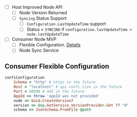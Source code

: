 - [ ] Host Improved Node API
    - [ ] Node Version Returned
    - [ ] `Syncing` Status Support
        - [ ] `Configuration.LastUpdateTime` support
        - [ ] Status = `SYNCING` if `configuration.lastUpdateTime > node.lastUpdateTime`
- [ ] Consumer Node MVP
    - [ ] Flexible Configuration. [Details](#consumer-flexible-configuration)
    - [ ] Node Sync Service

## Consumer Flexible Configuration

```ruby
confiConfiguration
    Schema = "http" # https in the future
    Host = "localhost" # api.confi.live in the future
    Port = 40398 # 443 in the future
    AppId => throw 'appId was not provided'
    node => Guid.CreateVersion7
    version => @sp.GetService_VersionProvider.Get ?? "0"
    schema => JsonSchema.FromFile @path
```